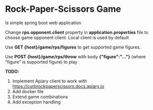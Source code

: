 # Rock-Paper-Scissors Game
Is simple spring boot web application

Change **rps.opponent.client** property in **application.properties** file to choose game opponent client.
Local client is used by default

Use **GET {host}/game/rps/figures** to get supported game figures.

Use **POST {host}/game/rps/throw** with body **{"figure":"..."}** (where "figure" is supported figure) to play

**TODO:**
1. Implement Apiary client to work with https://curbrockpaperscissors.docs.apiary.io
2. Add docker file
3. Extend game combinations
4. Add exception handling
